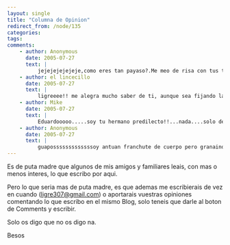 ```yaml
---
layout: single
title: "Columna de Opinion"
redirect_from: /node/135
categories:
tags: 
comments: 
    - author: Anonymous
      date: 2005-07-27
      text: |
          jejejejejejeje,como eres tan payaso?.Me meo de risa con tus tonterias,q guay! otro entretenimiento más pa este verano in the city,leer las peripecias del superligre.Flor (por si no tas dao cuenta).  
    - author: el lincecillo
      date: 2005-07-27
      text: |
          ligreeee!! me alegra mucho saber de ti, aunque sea fijando la vista en mi mierda de pantalla. te mando un besito y acuérdate de avisarme cuando sepas si estarás en alicante para mi boda, vale?? hale, a seguir con la fiesta. el lincecillo que te quiere :D  
    - author: Mike
      date: 2005-07-27
      text: |
          Eduardooooo.....soy tu hermano predilecto!!...nada....solo decirte ante toda España q estoy muy orgulloso de ti!...y q te keremos un capazoooooo....un besico!.....El Ligrecillo chikitin....:D!  
    - author: Anonymous
      date: 2005-07-27
      text: |
          guaposssssssssssssoy antuan franchute de cuerpo pero granaino de corazon me alegro mucho por vos aun ke me me pillo tal vez celoso de vuestra estoy mandando eso sin haberlo leido todo pero sé ke no os va a pasar nada por lo responsables ke sois la locura espanola con la inteligencia (y belleza) holandesa ahora estoy buscando trabajo por el internet nada ke ver con vos pero me acuerdo mucho de vos esperando ke no os pasara nada mas ke descubrir civilizaciones cuidado ke hay algunas ke son muy extranas judith cuidate cuidados os mando los besos mas gordos ke nunca os he mandadoos quiero a pasarselo bien espero ke estareis a mi boda el ano ke viene un bezaso  
---
```

Es de puta madre que algunos de mis amigos y familiares leais, con mas o menos interes, lo que escribo por aqui.  

Pero lo que seria mas de puta madre, es que ademas me escribierais de vez en cuando ([ligre307@gmail.com](mailto:ligre307@gmail.com)) o aportarais vuestras opiniones comentando lo que escribo en el mismo Blog, solo teneis que darle al boton de Comments y escribir.  

Solo os digo que no os digo na.  

Besos
